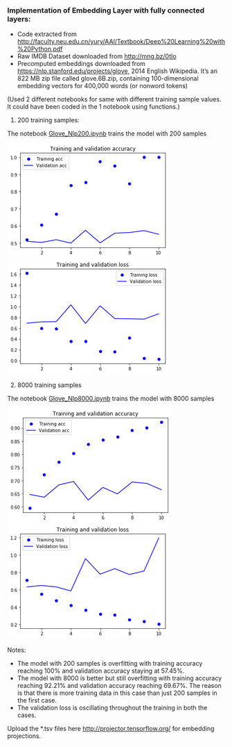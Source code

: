 
### Implementation of Embedding Layer with fully connected layers:
- Code extracted from http://faculty.neu.edu.cn/yury/AAI/Textbook/Deep%20Learning%20with%20Python.pdf
- Raw IMDB Dataset downloaded from  http://mng.bz/0tIo 
- Precomputed embeddings downloaded from https://nlp.stanford.edu/projects/glove, 2014 English Wikipedia. It’s an 822 MB zip file called glove.6B.zip, containing 100-dimensional embedding vectors for 400,000 words (or nonword tokens)

(Used 2 different notebooks for same with different training sample values. It could have been coded in the 1 notebook using functions.)

1. 200 training samples:

The notebook [Glove_Nlp200.ipynb](Glove_Nlp200.ipynb) trains the model with 200 samples 

![200 samples](nlp200acc.png)
![200 samples](nlp200loss.png)

2. 8000 training samples

The notebook [Glove_Nlp8000.ipynb](Glove_Nlp8000.ipynb) trains the model with 8000 samples 

![8000 samples](nlp8000acc.png)
![8000 samples](nlp8000loss.png)

Notes:
- The model with 200 samples is overfitting with training accuracy reaching 100% and validation accuracy staying at 57.45%.
- The model with 8000 is better but still overfitting with training accuracy reaching 92.21% and validation accuracy reaching 69.67%. The reason is that there is more training data in this case than just 200 samples in the first case.
- The validation loss is oscillating throughout the training in both the cases.

Upload the *.tsv files here http://projector.tensorflow.org/ for embedding projections.
